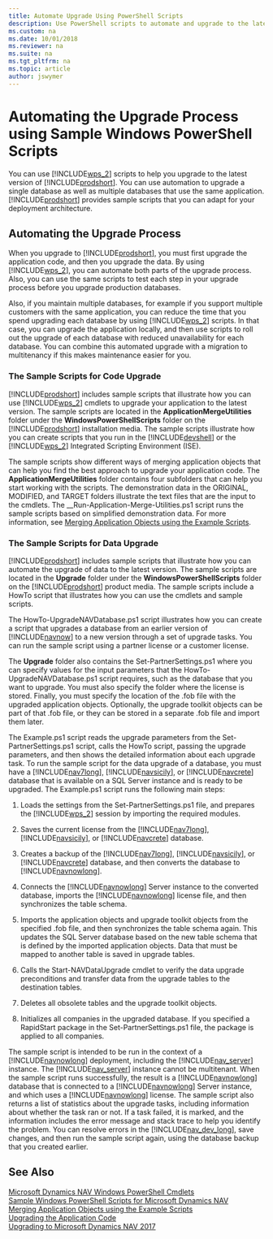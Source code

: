 ```yaml
---
title: Automate Upgrade Using PowerShell Scripts
description: Use PowerShell scripts to automate and upgrade to the latest version of Dynamics NAV and handle single or multiple databases that use the same application.
ms.custom: na
ms.date: 10/01/2018
ms.reviewer: na
ms.suite: na
ms.tgt_pltfrm: na
ms.topic: article
author: jswymer
---
```

# Automating the Upgrade Process using Sample Windows PowerShell Scripts

You can use [!INCLUDE[wps_2](../developer/includes/wps_2_md.md)] scripts to help you upgrade to the latest version of [!INCLUDE[prodshort](../developer/includes/prodshort.md)]. You can use automation to upgrade a single database as well as multiple databases that use the same application. [!INCLUDE[prodshort](../developer/includes/prodshort.md)] provides sample scripts that you can adapt for your deployment architecture.  

## Automating the Upgrade Process  
 When you upgrade to [!INCLUDE[prodshort](../developer/includes/prodshort.md)], you must first upgrade the application code, and then you upgrade the data. By using [!INCLUDE[wps_2](../developer/includes/wps_2_md.md)], you can automate both parts of the upgrade process. Also, you can use the same scripts to test each step in your upgrade process before you upgrade production databases.  

 Also, if you maintain multiple databases, for example if you support multiple customers with the same application, you can reduce the time that you spend upgrading each database by using [!INCLUDE[wps_2](../developer/includes/wps_2_md.md)] scripts. In that case, you can upgrade the application locally, and then use scripts to roll out the upgrade of each database with reduced unavailability for each database. You can combine this automated upgrade with a migration to multitenancy if this makes maintenance easier for you.  

### The Sample Scripts for Code Upgrade  
 [!INCLUDE[prodshort](../developer/includes/prodshort.md)] includes sample scripts that illustrate how you can use [!INCLUDE[wps_2](../developer/includes/wps_2_md.md)] cmdlets to upgrade your application to the latest version. The sample scripts are located in the **ApplicationMergeUtilities** folder under the **WindowsPowerShellScripts** folder on the [!INCLUDE[prodshort](../developer/includes/prodshort.md)] installation media. The sample scripts illustrate how you can create scripts that you run in the [!INCLUDE[devshell](../developer/includes/devshell.md)] or the [!INCLUDE[wps_2](../developer/includes/wps_2_md.md)] Integrated Scripting Environment \(ISE\).  

 The sample scripts show different ways of merging application objects that can help you find the best approach to upgrade your application code. The **ApplicationMergeUtilities** folder contains four subfolders that can help you start working with the scripts. The demonstration data in the ORIGINAL, MODIFIED, and TARGET folders illustrate the text files that are the input to the cmdlets. The \_\_Run-Application-Merge-Utilities.ps1 script runs the sample scripts based on simplified demonstration data. For more information, see [Merging Application Objects using the Example Scripts](Merging-Application-Objects-using-the-Example-Scripts.md).  

### The Sample Scripts for Data Upgrade  
 [!INCLUDE[prodshort](../developer/includes/prodshort.md)] includes sample scripts that illustrate how you can automate the upgrade of data to the latest version. The sample scripts are located in the **Upgrade** folder under the **WindowsPowerShellScripts** folder on the [!INCLUDE[prodshort](../developer/includes/prodshort.md)] product media. The sample scripts include a HowTo script that illustrates how you can use the cmdlets and sample scripts.  

 The HowTo-UpgradeNAVDatabase.ps1 script illustrates how you can create a script that upgrades a database from an earlier version of [!INCLUDE[navnow](../developer/includes/navnow_md.md)] to a new version through a set of upgrade tasks. You can run the sample script using a partner license or a customer license.  

 The **Upgrade** folder also contains the Set-PartnerSettings.ps1 where you can specify values for the input parameters that the HowTo-UpgradeNAVDatabase.ps1 script requires, such as the database that you want to upgrade. You must also specify the folder where the license is stored. Finally, you must specify the location of the .fob file with the upgraded application objects. Optionally, the upgrade toolkit objects can be part of that .fob file, or they can be stored in a separate .fob file and import them later.  

 The Example.ps1 script reads the upgrade parameters from the Set-PartnerSettings.ps1 script, calls the HowTo script, passing the upgrade parameters, and then shows the detailed information about each upgrade task. To run the sample script for the data upgrade of a database, you must have a [!INCLUDE[nav7long](../developer/includes/nav7long_md.md)], [!INCLUDE[navsicily](../developer/includes/navsicily_md.md)], or [!INCLUDE[navcrete](../developer/includes/navcrete_md.md)] database that is available on a SQL Server instance and is ready to be upgraded. The Example.ps1 script runs the following main steps:  

1.  Loads the settings from the Set-PartnerSettings.ps1 file, and prepares the [!INCLUDE[wps_2](../developer/includes/wps_2_md.md)] session by importing the required modules.  

2.  Saves the current license from the [!INCLUDE[nav7long](../developer/includes/nav7long_md.md)], [!INCLUDE[navsicily](../developer/includes/navsicily_md.md)], or [!INCLUDE[navcrete](../developer/includes/navcrete_md.md)] database.  

3.  Creates a backup of the [!INCLUDE[nav7long](../developer/includes/nav7long_md.md)], [!INCLUDE[navsicily](../developer/includes/navsicily_md.md)], or [!INCLUDE[navcrete](../developer/includes/navcrete_md.md)] database, and then converts the database to [!INCLUDE[navnowlong](../developer/includes/navnowlong_md.md)].  

4.  Connects the [!INCLUDE[navnowlong](../developer/includes/navnowlong_md.md)] Server instance to the converted database, imports the [!INCLUDE[navnowlong](../developer/includes/navnowlong_md.md)] license file, and then synchronizes the table schema.  

5.  Imports the application objects and upgrade toolkit objects from the specified .fob file, and then synchronizes the table schema again. This updates the SQL Server database based on the new table schema that is defined by the imported application objects. Data that must be mapped to another table is saved in upgrade tables.  

6.  Calls the Start-NAVDataUpgrade cmdlet to verify the data upgrade preconditions and transfer data from the upgrade tables to the destination tables.  

7.  Deletes all obsolete tables and the upgrade toolkit objects.  

8.  Initializes all companies in the upgraded database. If you specified a RapidStart package in the Set-PartnerSettings.ps1 file, the package is applied to all companies.  

 The sample script is intended to be run in the context of a [!INCLUDE[navnowlong](../developer/includes/navnowlong_md.md)] deployment, including the [!INCLUDE[nav_server](../developer/includes/nav_server_md.md)] instance. The [!INCLUDE[nav_server](../developer/includes/nav_server_md.md)] instance cannot be multitenant. When the sample script runs successfully, the result is a [!INCLUDE[navnowlong](../developer/includes/navnowlong_md.md)] database that is connected to a [!INCLUDE[navnowlong](../developer/includes/navnowlong_md.md)] Server instance, and which uses a [!INCLUDE[navnowlong](../developer/includes/navnowlong_md.md)] license. The sample script also returns a list of statistics about the upgrade tasks, including information about whether the task ran or not. If a task failed, it is marked, and the information includes the error message and stack trace to help you identify the problem. You can resolve errors in the [!INCLUDE[nav_dev_long](../developer/includes/nav_dev_long_md.md)], save changes, and then run the sample script again, using the database backup that you created earlier.  

## See Also  
 [Microsoft Dynamics NAV Windows PowerShell Cmdlets](Microsoft-Dynamics-NAV-Windows-PowerShell-Cmdlets.md)   
 [Sample Windows PowerShell Scripts for Microsoft Dynamics NAV](Sample-Windows-PowerShell-Scripts-for-Microsoft-Dynamics-NAV.md)   
 [Merging Application Objects using the Example Scripts](Merging-Application-Objects-using-the-Example-Scripts.md)   
 [Upgrading the Application Code](Upgrading-the-Application-Code.md)   
 [Upgrading to Microsoft Dynamics NAV 2017](Upgrading-to-Microsoft-Dynamics-NAV-2017.md)
